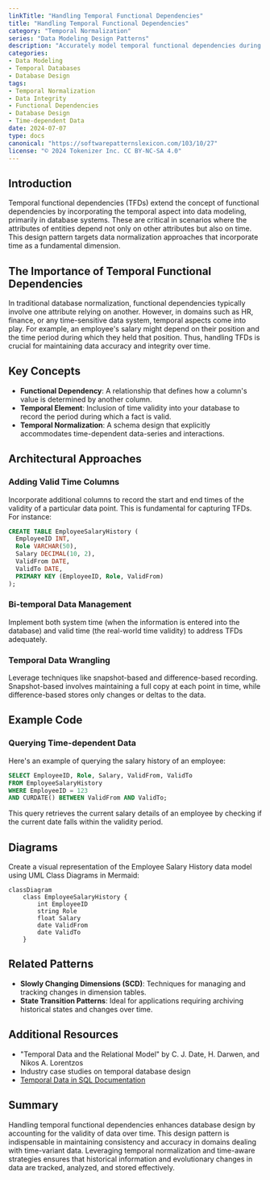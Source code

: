 ```yaml
---
linkTitle: "Handling Temporal Functional Dependencies"
title: "Handling Temporal Functional Dependencies"
category: "Temporal Normalization"
series: "Data Modeling Design Patterns"
description: "Accurately model temporal functional dependencies during normalization, considering the dimension of time in database systems."
categories:
- Data Modeling
- Temporal Databases
- Database Design
tags:
- Temporal Normalization
- Data Integrity
- Functional Dependencies
- Database Design
- Time-dependent Data
date: 2024-07-07
type: docs
canonical: "https://softwarepatternslexicon.com/103/10/27"
license: "© 2024 Tokenizer Inc. CC BY-NC-SA 4.0"
---
```



## Introduction

Temporal functional dependencies (TFDs) extend the concept of functional dependencies by incorporating the temporal aspect into data modeling, primarily in database systems. These are critical in scenarios where the attributes of entities depend not only on other attributes but also on time. This design pattern targets data normalization approaches that incorporate time as a fundamental dimension.

## The Importance of Temporal Functional Dependencies

In traditional database normalization, functional dependencies typically involve one attribute relying on another. However, in domains such as HR, finance, or any time-sensitive data system, temporal aspects come into play. For example, an employee's salary might depend on their position and the time period during which they held that position. Thus, handling TFDs is crucial for maintaining data accuracy and integrity over time.

## Key Concepts

- **Functional Dependency**: A relationship that defines how a column's value is determined by another column.
- **Temporal Element**: Inclusion of time validity into your database to record the period during which a fact is valid.
- **Temporal Normalization**: A schema design that explicitly accommodates time-dependent data-series and interactions.

## Architectural Approaches

### Adding Valid Time Columns

Incorporate additional columns to record the start and end times of the validity of a particular data point. This is fundamental for capturing TFDs. For instance:

```sql
CREATE TABLE EmployeeSalaryHistory (
  EmployeeID INT,
  Role VARCHAR(50),
  Salary DECIMAL(10, 2),
  ValidFrom DATE,
  ValidTo DATE,
  PRIMARY KEY (EmployeeID, Role, ValidFrom)
);
```

### Bi-temporal Data Management

Implement both system time (when the information is entered into the database) and valid time (the real-world time validity) to address TFDs adequately.

### Temporal Data Wrangling

Leverage techniques like snapshot-based and difference-based recording. Snapshot-based involves maintaining a full copy at each point in time, while difference-based stores only changes or deltas to the data.

## Example Code

### Querying Time-dependent Data

Here's an example of querying the salary history of an employee:

```sql
SELECT EmployeeID, Role, Salary, ValidFrom, ValidTo 
FROM EmployeeSalaryHistory 
WHERE EmployeeID = 123 
AND CURDATE() BETWEEN ValidFrom AND ValidTo;
```

This query retrieves the current salary details of an employee by checking if the current date falls within the validity period.

## Diagrams

Create a visual representation of the Employee Salary History data model using UML Class Diagrams in Mermaid:

```mermaid
classDiagram
    class EmployeeSalaryHistory {
        int EmployeeID
        string Role
        float Salary
        date ValidFrom
        date ValidTo
    }
```

## Related Patterns

- **Slowly Changing Dimensions (SCD)**: Techniques for managing and tracking changes in dimension tables.
- **State Transition Patterns**: Ideal for applications requiring archiving historical states and changes over time.

## Additional Resources

- "Temporal Data and the Relational Model" by C. J. Date, H. Darwen, and Nikos A. Lorentzos
- Industry case studies on temporal database design
- [Temporal Data in SQL Documentation](https://www.postgresql.org/docs/14/sql-intro-temporal.html)

## Summary

Handling temporal functional dependencies enhances database design by accounting for the validity of data over time. This design pattern is indispensable in maintaining consistency and accuracy in domains dealing with time-variant data. Leveraging temporal normalization and time-aware strategies ensures that historical information and evolutionary changes in data are tracked, analyzed, and stored effectively.
